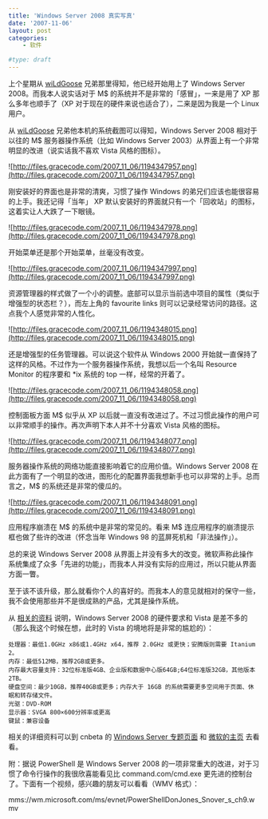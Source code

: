 ```yaml
---
title: 'Windows Server 2008 真实写真'
date: '2007-11-06'
layout: post
categories:
    - 软件

#type: draft
---
```


上个星期从  [wiLdGoose](http://www.xuchao.cn)  兄弟那里得知，他已经开始用上了 Windows Server 2008。而我本人说实话对于 M$ 的系统并不是非常的「感冒」，一来是用了 XP 那么多年也顺手了（XP 对于现在的硬件来说也适合了），二来是因为我是一个 Linux 用户。

从  [wiLdGoose](http://www.xuchao.cn)  兄弟他本机的系统截图可以得知，Windows Server 2008 相对于以往的 M$ 服务器操作系统（比如 Windows Server 2003）从界面上有一个非常明显的改进（说实话我不喜欢 Vista 风格的图标）。

![http://files.gracecode.com/2007_11_06/1194347957.png](http://files.gracecode.com/2007_11_06/1194347957.png)

刚安装好的界面也是非常的清爽，习惯了操作 Windows 的弟兄们应该也能很容易的上手。我还记得「当年」 XP 默认安装好的界面就只有一个「回收站」的图标，这着实让人大跌了一下眼镜。

![http://files.gracecode.com/2007_11_06/1194347978.png](http://files.gracecode.com/2007_11_06/1194347978.png)

开始菜单还是那个开始菜单，丝毫没有改变。

![http://files.gracecode.com/2007_11_06/1194347997.png](http://files.gracecode.com/2007_11_06/1194347997.png)

资源管理器的样式做了一个小的调整。底部可以显示当前选中项目的属性（类似于增强型的状态栏？），而左上角的 favourite links 则可以记录经常访问的路径。这点我个人感觉非常的人性化。

![http://files.gracecode.com/2007_11_06/1194348015.png](http://files.gracecode.com/2007_11_06/1194348015.png)

还是增强型的任务管理器。可以说这个软件从 Windows 2000 开始就一直保持了这样的风格。不过作为一个服务器操作系统，我想以后一个名叫 Resource Monitor 的程序要和 *ix 系统的 top 一样，经常的开着了。

![http://files.gracecode.com/2007_11_06/1194348058.png](http://files.gracecode.com/2007_11_06/1194348058.png)

控制面板方面 M$ 似乎从 XP 以后就一直没有改进过了。不过习惯此操作的用户可以非常顺手的操作。再次声明下本人并不十分喜欢 Vista 风格的图标。

![http://files.gracecode.com/2007_11_06/1194348077.png](http://files.gracecode.com/2007_11_06/1194348077.png)

服务器操作系统的网络功能直接影响着它的应用价值。Windows Server 2008 在此方面有了一个明显的改进，图形化的配置界面我想新手也可以非常的上手。总而言之，M$ 的系统还是非常的傻瓜的。

![http://files.gracecode.com/2007_11_06/1194348091.png](http://files.gracecode.com/2007_11_06/1194348091.png)

应用程序崩溃在 M$ 的系统中是非常的常见的。看来 M$ 连应用程序的崩溃提示框也做了些许的改进（怀念当年 Windows 98 的蓝屏死机和「非法操作」）。

总的来说 Windows Server 2008 从界面上并没有多大的改变。微软声称此操作系统集成了众多「先进的功能」，而我本人并没有实际的应用过，所以只能从界面方面一瞥。

至于该不该升级，那么就看你个人的喜好的。而我本人的意见就相对的保守一些，我不会使用那些并不是很成熟的产品，尤其是操作系统。

从 [相关的资料](http://www.cnbeta.com/articles/39863.htm) 说明，Windows Server 2008 的硬件要求和 Vista 是差不多的（那么我这个时候在想，此时的 Vista 的境地将是非常的尴尬的）：

```
处理器：最低1.0GHz x86或1.4GHz x64，推荐 2.0GHz 或更快；安腾版则需要 Itanium 2。
内存：最低512MB，推荐2GB或更多。
内存最大容量支持：32位标准版4GB、企业版和数据中心版64GB;64位标准版32GB，其他版本2TB。
硬盘空间：最少10GB，推荐40GB或更多；内存大于 16GB 的系统需要更多空间用于页面、休眠和转存储文件。
光驱：DVD-ROM
显示器：SVGA 800×600分辨率或更高
键鼠：兼容设备
```

相关的详细资料可以到 cnbeta 的  [Windows Server 专题页面](http://www.cnbeta.com/topics/264.htm) 和 [微软的主页](http://www.microsoft.com/windowsserver2008/default.mspx) 去看看。

附：据说 PowerShell 是 Windows Server 2008 的一项非常重大的改进，对于习惯了命令行操作的我很欣喜能看见比 command.com/cmd.exe 更先进的控制台了。下面有一个视频，感兴趣的朋友可以看看（WMV 格式）：

mms://wm.microsoft.com/ms/evnet/PowerShellDonJones_Snover_s_ch9.wmv
